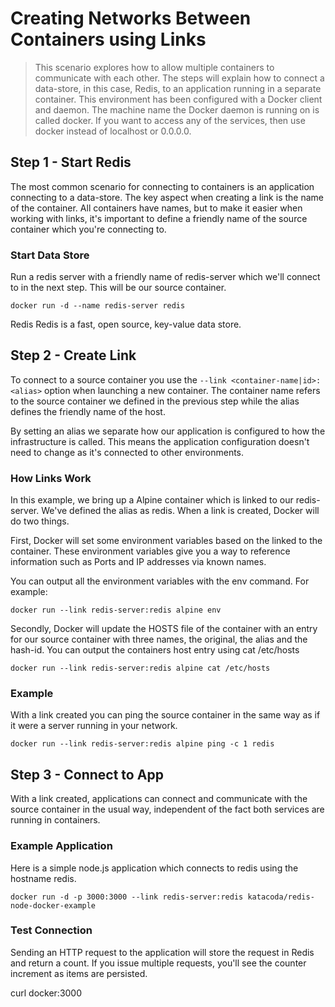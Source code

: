 # Creating Networks Between Containers using Links

> This scenario explores how to allow multiple containers to communicate with each other. The steps will explain how to connect a data-store, in this case, Redis, to an application running in a separate container. This environment has been configured with a Docker client and daemon. The machine name the Docker daemon is running on is called docker. If you want to access any of the services, then use docker instead of localhost or 0.0.0.0.

## Step 1 - Start Redis

The most common scenario for connecting to containers is an application connecting to a data-store. The key aspect when creating a link is the name of the container. All containers have names, but to make it easier when working with links, it's important to define a friendly name of the source container which you're connecting to.

### Start Data Store
Run a redis server with a friendly name of redis-server which we'll connect to in the next step. This will be our source container.

`docker run -d --name redis-server redis`

Redis
Redis is a fast, open source, key-value data store.

## Step 2 - Create Link

To connect to a source container you use the `--link <container-name|id>:<alias>` option when launching a new container. The container name refers to the source container we defined in the previous step while the alias defines the friendly name of the host.

By setting an alias we separate how our application is configured to how the infrastructure is called. This means the application configuration doesn't need to change as it's connected to other environments.

### How Links Work

In this example, we bring up a Alpine container which is linked to our redis-server. We've defined the alias as redis. When a link is created, Docker will do two things.

First, Docker will set some environment variables based on the linked to the container. These environment variables give you a way to reference information such as Ports and IP addresses via known names.

You can output all the environment variables with the env command. For example:

`docker run --link redis-server:redis alpine env`

Secondly, Docker will update the HOSTS file of the container with an entry for our source container with three names, the original, the alias and the hash-id. You can output the containers host entry using cat /etc/hosts

`docker run --link redis-server:redis alpine cat /etc/hosts`

### Example

With a link created you can ping the source container in the same way as if it were a server running in your network.

`docker run --link redis-server:redis alpine ping -c 1 redis`

## Step 3 - Connect to App

With a link created, applications can connect and communicate with the source container in the usual way, independent of the fact both services are running in containers.

### Example Application

Here is a simple node.js application which connects to redis using the hostname redis.

```Docker
docker run -d -p 3000:3000 --link redis-server:redis katacoda/redis-node-docker-example
```

### Test Connection

Sending an HTTP request to the application will store the request in Redis and return a count. If you issue multiple requests, you'll see the counter increment as items are persisted.

curl docker:3000